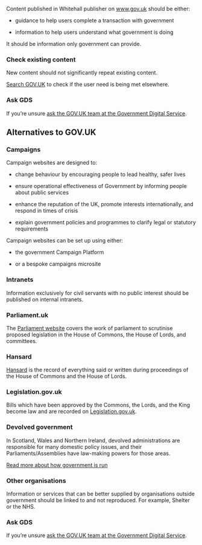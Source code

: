 Content published in Whitehall publisher on www.gov.uk should be either:

* guidance to help users complete a transaction with government

* information to help users understand what government is doing

It should be information only government can provide.

### Check existing content

New content should not significantly repeat existing content.

[Search GOV.UK](https://www.gov.uk/search) to check if the user need is being met elsewhere.

### Ask GDS

If you’re unsure [ask the GOV.UK team at the Government Digital Service](https://support.integration.publishing.service.gov.uk/).

## Alternatives to GOV.UK

### Campaigns

Campaign websites are designed to:

* change behaviour by encouraging people to lead healthy, safer lives

* ensure operational effectiveness of Government by informing people about public services

* enhance the reputation of the UK, promote interests internationally, and respond in times of crisis

* explain government policies and programmes to clarify legal or statutory requirements

Campaign websites can be set up using either:

* the government Campaign Platform

* or a bespoke campaigns microsite

### Intranets

Information exclusively for civil servants with no public interest should be published on internal intranets.

### Parliament.uk

The [Parliament website](https://www.parliament.uk/) covers the work of parliament to scrutinise proposed legislation in the House of Commons, the House of Lords, and committees.

### Hansard

[Hansard](https://hansard.parliament.uk/) is the record of everything said or written during proceedings of the House of Commons and the House of Lords.

### Legislation.gov.uk

Bills which have been approved by the Commons, the Lords, and the King become law and are recorded on [Legislation.gov.uk](http://www.legislation.gov.uk/).

### Devolved government

In Scotland, Wales and Northern Ireland, devolved administrations are responsible for many domestic policy issues, and their Parliaments/Assemblies have law-making powers for those areas.

[Read more about how government is run](https://www.gov.uk/government/how-government-works#how-government-is-run)

### Other organisations

Information or services that can be better supplied by organisations outside government should be linked to and not reproduced. For example, Shelter or the NHS.

### Ask GDS

If you’re unsure [ask the GOV.UK team at the Government Digital Service](https://support.integration.publishing.service.gov.uk/).
